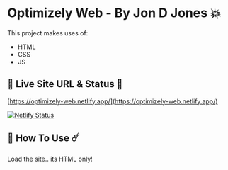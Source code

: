 # Optimizely Web - By Jon D Jones 💥

This project makes uses of:

- HTML
- CSS
- JS

## 👻 Live Site URL & Status 👺

[https://optimizely-web.netlify.app/](https://optimizely-web.netlify.app/)

[![Netlify Status](https://api.netlify.com/api/v1/badges/29697b84-2229-486d-adc0-177884346e76/deploy-status)](https://app.netlify.com/sites/optimizely-web/deploys)

## 👾 How To Use ☄️

Load the site.. its HTML only!
